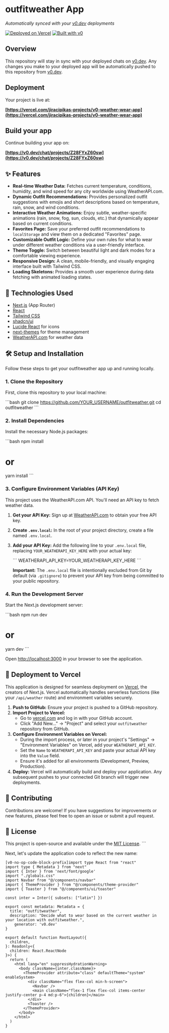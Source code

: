 # outfitweather App

*Automatically synced with your [v0.dev](https://v0.dev) deployments*

[![Deployed on Vercel](https://img.shields.io/badge/Deployed%20on-Vercel-black?style=for-the-badge&logo=vercel)](https://vercel.com/jiracipikas-projects/v0-weather-wear-app)
[![Built with v0](https://img.shields.io/badge/Built%20with-v0.dev-black?style=for-the-badge)](https://v0.dev/chat/projects/Z28FYxZ60sw)

## Overview

This repository will stay in sync with your deployed chats on [v0.dev](https://v0.dev).
Any changes you make to your deployed app will be automatically pushed to this repository from [v0.dev](https://v0.dev).

## Deployment

Your project is live at:

**[https://vercel.com/jiracipikas-projects/v0-weather-wear-app](https://vercel.com/jiracipikas-projects/v0-weather-wear-app)**

## Build your app

Continue building your app on:

**[https://v0.dev/chat/projects/Z28FYxZ60sw](https://v0.dev/chat/projects/Z28FYxZ60sw)**

## ✨ Features

*   **Real-time Weather Data:** Fetches current temperature, conditions, humidity, and wind speed for any city worldwide using WeatherAPI.com.
*   **Dynamic Outfit Recommendations:** Provides personalized outfit suggestions with emojis and short descriptions based on temperature, rain, snow, and wind conditions.
*   **Interactive Weather Animations:** Enjoy subtle, weather-specific animations (rain, snow, fog, sun, clouds, etc.) that dynamically appear based on current conditions.
*   **Favorites Page:** Save your preferred outfit recommendations to `localStorage` and view them on a dedicated "Favorites" page.
*   **Customizable Outfit Logic:** Define your own rules for what to wear under different weather conditions via a user-friendly interface.
*   **Theme Toggle:** Switch between beautiful light and dark modes for a comfortable viewing experience.
*   **Responsive Design:** A clean, mobile-friendly, and visually engaging interface built with Tailwind CSS.
*   **Loading Skeletons:** Provides a smooth user experience during data fetching with animated loading states.

## 🚀 Technologies Used

*   [Next.js](https://nextjs.org/) (App Router)
*   [React](https://react.dev/)
*   [Tailwind CSS](https://tailwindcss.com/)
*   [shadcn/ui](https://ui.shadcn.com/)
*   [Lucide React](https://lucide.dev/icons/) for icons
*   [next-themes](https://github.com/pacocoursey/next-themes) for theme management
*   [WeatherAPI.com](https://www.weatherapi.com/) for weather data

## 🛠️ Setup and Installation

Follow these steps to get your outfitweather app up and running locally.

### 1. Clone the Repository

First, clone this repository to your local machine:

\`\`\`bash
git clone https://github.com/YOUR_USERNAME/outfitweather.git
cd outfitweather
\`\`\`

### 2. Install Dependencies

Install the necessary Node.js packages:

\`\`\`bash
npm install
# or
yarn install
\`\`\`

### 3. Configure Environment Variables (API Key)

This project uses the WeatherAPI.com API. You'll need an API key to fetch weather data.

1.  **Get your API Key:** Sign up at [WeatherAPI.com](https://www.weatherapi.com/) to obtain your free API key.
2.  **Create `.env.local`:** In the root of your project directory, create a file named `.env.local`.
3.  **Add your API Key:** Add the following line to your `.env.local` file, replacing `YOUR_WEATHERAPI_KEY_HERE` with your actual key:

    \`\`\`
    WEATHERAPI_API_KEY=YOUR_WEATHERAPI_KEY_HERE
    \`\`\`

    **Important:** The `.env.local` file is intentionally excluded from Git by default (via `.gitignore`) to prevent your API key from being committed to your public repository.

### 4. Run the Development Server

Start the Next.js development server:

\`\`\`bash
npm run dev
# or
yarn dev
\`\`\`

Open [http://localhost:3000](http://localhost:3000) in your browser to see the application.

## 🚀 Deployment to Vercel

This application is designed for seamless deployment on [Vercel](https://vercel.com/), the creators of Next.js. Vercel automatically handles serverless functions (like your `/api/weather` route) and environment variables securely.

1.  **Push to GitHub:** Ensure your project is pushed to a GitHub repository.
2.  **Import Project to Vercel:**
    *   Go to [vercel.com](https://vercel.com/) and log in with your GitHub account.
    *   Click "Add New..." -> "Project" and select your `outfitweather` repository from GitHub.
3.  **Configure Environment Variables on Vercel:**
    *   During the import process, or later in your project's "Settings" -> "Environment Variables" on Vercel, add your `WEATHERAPI_API_KEY`.
    *   Set the `Name` to `WEATHERAPI_API_KEY` and paste your actual API key into the `Value` field.
    *   Ensure it's added for all environments (Development, Preview, Production).
4.  **Deploy:** Vercel will automatically build and deploy your application. Any subsequent pushes to your connected Git branch will trigger new deployments.

## 🤝 Contributing

Contributions are welcome! If you have suggestions for improvements or new features, please feel free to open an issue or submit a pull request.

## 📄 License

This project is open-source and available under the [MIT License](https://opensource.org/licenses/MIT).
\`\`\`

Next, let's update the application code to reflect the new name:

```typescriptreact file="app/layout.tsx"
[v0-no-op-code-block-prefix]import type React from "react"
import type { Metadata } from "next"
import { Inter } from 'next/font/google'
import "./globals.css"
import Navbar from "@/components/navbar"
import { ThemeProvider } from "@/components/theme-provider"
import { Toaster } from "@/components/ui/toaster"

const inter = Inter({ subsets: ["latin"] })

export const metadata: Metadata = {
  title: "outfitweather",
  description: "Decide what to wear based on the current weather in your location with outfitweather.",
    generator: 'v0.dev'
}

export default function RootLayout({
  children,
}: Readonly<{
  children: React.ReactNode
}>) {
  return (
    <html lang="en" suppressHydrationWarning>
      <body className={inter.className}>
        <ThemeProvider attribute="class" defaultTheme="system" enableSystem>
          <div className="flex flex-col min-h-screen">
            <Navbar />
            <main className="flex-1 flex flex-col items-center justify-center p-4 md:p-6">{children}</main>
          </div>
          <Toaster />
        </ThemeProvider>
      </body>
    </html>
  )
}
